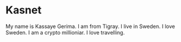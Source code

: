 # Kasnet

My name is Kassaye Gerima.
I am from Tigray.
I live in Sweden.
I love Sweden.
I am a crypto millioniar.
I love travelling.
